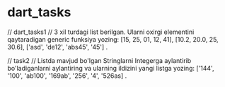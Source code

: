 # dart_tasks

// dart_tasks1 //
3 xil turdagi list berilgan. Ularni oxirgi elementini qaytaradigan generic funksiya yozing: [15, 25, 01, 12, 41], [10.2, 20.0, 25, 30.6], ['asd', 'de12', 'abs45', '45'] .

// task2 //
Listda mavjud bo'lgan Stringlarni Integerga aylantirib bo'ladiganlarni aylantiring va ularning ildizini yangi listga yozing: ['144', '100', 'ab100', '169ab', '256', '4', '526as] .
